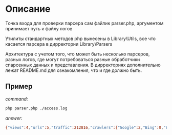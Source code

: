 Описание
=========================
Точка входа для проверки парсера сам файлик parser.php, аргументом принимает путь к файлу логов

Утилиты стандартных методов php вынесены в Library\Utils, все что касается парсера в дирректории Library\Parsers

Архитектура с учетом того, что может быть несколько парсеров, разных логов, где могут потребоваться разные
обработчики спарсенных данных и представления. В дирректориях дополнительно лежат README.md для ознакомления, что и где должно быть.


Пример
-----------------

*command:*
```bash
php parser.php ./access.log
```
*answer:*
```bash
{"views":4,"urls":5,"traffic":212816,"crawlers":{"Google":2,"Bing":0,"Baidu":0,"Yandex":0},"statusCodes":{"200":14,"301":2}}
```